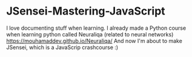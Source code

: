 # JSensei-Mastering-JavaScript

I love documenting stuff when learning. I already made a Python course when learning python called Neuraliqa (related to neural networks)
https://mouhamaddev.github.io/Neuraliqa/
And now I'm about to make JSensei, which is a JavaScrip crashcourse :)